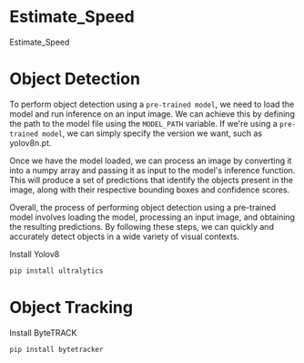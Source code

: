 # Estimate_Speed
Estimate_Speed
# Object Detection
To perform object detection using a `pre-trained model`, we need to load the model and run inference on an input image. We can achieve this by defining the path to the model file using the `MODEL_PATH` variable. If we're using a `pre-trained model`, we can simply specify the version we want, such as yolov8n.pt.

Once we have the model loaded, we can process an image by converting it into a numpy array and passing it as input to the model's inference function. This will produce a set of predictions that identify the objects present in the image, along with their respective bounding boxes and confidence scores.

Overall, the process of performing object detection using a pre-trained model involves loading the model, processing an input image, and obtaining the resulting predictions. By following these steps, we can quickly and accurately detect objects in a wide variety of visual contexts.

Install Yolov8
```ruby
pip install ultralytics
```
# Object Tracking
Install ByteTRACK
```ruby
pip install bytetracker
```
